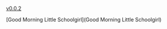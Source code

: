 [v0.0.2](https://github.com/littleflute/Williamson-Sonny-Boy/edit/master/README.md)

[Good Morning Little Schoolgirl](Good Morning Little Schoolgirl)
